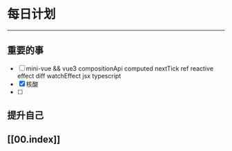 
# 每日计划
---
## 重要的事

- [ ]  mini-vue && vue3 compositionApi
      computed
      nextTick
      ref
      reactive
      effect
      diff
      watchEffect
      jsx
      typescript
- [x]  核酸
- [ ]  



## 提升自己

  



## [[00.index]]










